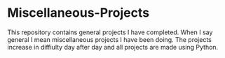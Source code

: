 # Miscellaneous-Projects
This repository contains general projects I have completed.
When I say general I mean miscellaneous projects I have been doing.
The projects increase in diffiulty day after day and all projects are made
using Python.
